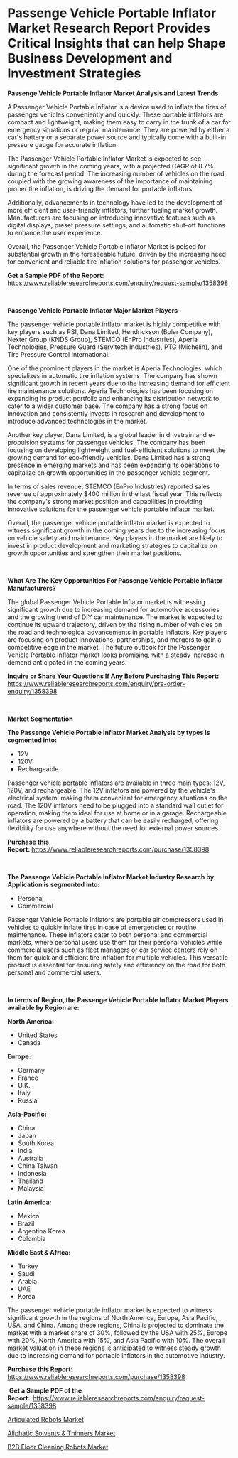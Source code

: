 <p><h1>Passenge Vehicle Portable Inflator Market Research Report Provides Critical Insights that can help Shape Business Development and Investment Strategies</h1></p><p><strong>Passenge Vehicle Portable Inflator Market Analysis and Latest Trends</strong></p>
<p><p>A Passenger Vehicle Portable Inflator is a device used to inflate the tires of passenger vehicles conveniently and quickly. These portable inflators are compact and lightweight, making them easy to carry in the trunk of a car for emergency situations or regular maintenance. They are powered by either a car's battery or a separate power source and typically come with a built-in pressure gauge for accurate inflation.</p><p>The Passenger Vehicle Portable Inflator Market is expected to see significant growth in the coming years, with a projected CAGR of 8.7% during the forecast period. The increasing number of vehicles on the road, coupled with the growing awareness of the importance of maintaining proper tire inflation, is driving the demand for portable inflators.</p><p>Additionally, advancements in technology have led to the development of more efficient and user-friendly inflators, further fueling market growth. Manufacturers are focusing on introducing innovative features such as digital displays, preset pressure settings, and automatic shut-off functions to enhance the user experience.</p><p>Overall, the Passenger Vehicle Portable Inflator Market is poised for substantial growth in the foreseeable future, driven by the increasing need for convenient and reliable tire inflation solutions for passenger vehicles.</p></p>
<p><strong>Get a Sample PDF of the Report:&nbsp;</strong> <a href="https://www.reliableresearchreports.com/enquiry/request-sample/1358398">https://www.reliableresearchreports.com/enquiry/request-sample/1358398</a></p>
<p>&nbsp;</p>
<p><strong>Passenge Vehicle Portable Inflator Major Market Players</strong></p>
<p><p>The passenger vehicle portable inflator market is highly competitive with key players such as PSI, Dana Limited, Hendrickson (Boler Company), Nexter Group (KNDS Group), STEMCO (EnPro Industries), Aperia Technologies, Pressure Guard (Servitech Industries), PTG (Michelin), and Tire Pressure Control International.</p><p>One of the prominent players in the market is Aperia Technologies, which specializes in automatic tire inflation systems. The company has shown significant growth in recent years due to the increasing demand for efficient tire maintenance solutions. Aperia Technologies has been focusing on expanding its product portfolio and enhancing its distribution network to cater to a wider customer base. The company has a strong focus on innovation and consistently invests in research and development to introduce advanced technologies in the market.</p><p>Another key player, Dana Limited, is a global leader in drivetrain and e-propulsion systems for passenger vehicles. The company has been focusing on developing lightweight and fuel-efficient solutions to meet the growing demand for eco-friendly vehicles. Dana Limited has a strong presence in emerging markets and has been expanding its operations to capitalize on growth opportunities in the passenger vehicle segment.</p><p>In terms of sales revenue, STEMCO (EnPro Industries) reported sales revenue of approximately $400 million in the last fiscal year. This reflects the company's strong market position and capabilities in providing innovative solutions for the passenger vehicle portable inflator market.</p><p>Overall, the passenger vehicle portable inflator market is expected to witness significant growth in the coming years due to the increasing focus on vehicle safety and maintenance. Key players in the market are likely to invest in product development and marketing strategies to capitalize on growth opportunities and strengthen their market positions.</p></p>
<p>&nbsp;</p>
<p><strong>What Are The Key Opportunities For Passenge Vehicle Portable Inflator Manufacturers?</strong></p>
<p><p>The global Passenger Vehicle Portable Inflator market is witnessing significant growth due to increasing demand for automotive accessories and the growing trend of DIY car maintenance. The market is expected to continue its upward trajectory, driven by the rising number of vehicles on the road and technological advancements in portable inflators. Key players are focusing on product innovations, partnerships, and mergers to gain a competitive edge in the market. The future outlook for the Passenger Vehicle Portable Inflator market looks promising, with a steady increase in demand anticipated in the coming years.</p></p>
<p><strong>Inquire or Share Your Questions If Any Before Purchasing This Report:</strong> <a href="https://www.reliableresearchreports.com/enquiry/pre-order-enquiry/1358398">https://www.reliableresearchreports.com/enquiry/pre-order-enquiry/1358398</a></p>
<p>&nbsp;</p>
<p><strong>Market Segmentation</strong></p>
<p><strong>The Passenge Vehicle Portable Inflator Market Analysis by types is segmented into:</strong></p>
<p><ul><li>12V</li><li>120V</li><li>Rechargeable</li></ul></p>
<p><p>Passenger vehicle portable inflators are available in three main types: 12V, 120V, and rechargeable. The 12V inflators are powered by the vehicle's electrical system, making them convenient for emergency situations on the road. The 120V inflators need to be plugged into a standard wall outlet for operation, making them ideal for use at home or in a garage. Rechargeable inflators are powered by a battery that can be easily recharged, offering flexibility for use anywhere without the need for external power sources.</p></p>
<p><strong>Purchase this Report:&nbsp;</strong><a href="https://www.reliableresearchreports.com/purchase/1358398">https://www.reliableresearchreports.com/purchase/1358398</a></p>
<p>&nbsp;</p>
<p><strong>The Passenge Vehicle Portable Inflator Market Industry Research by Application is segmented into:</strong></p>
<p><ul><li>Personal</li><li>Commercial</li></ul></p>
<p><p>Passenger Vehicle Portable Inflators are portable air compressors used in vehicles to quickly inflate tires in case of emergencies or routine maintenance. These inflators cater to both personal and commercial markets, where personal users use them for their personal vehicles while commercial users such as fleet managers or car service centers rely on them for quick and efficient tire inflation for multiple vehicles. This versatile product is essential for ensuring safety and efficiency on the road for both personal and commercial users.</p></p>
<p>&nbsp;</p>
<p><strong>In terms of Region, the Passenge Vehicle Portable Inflator Market Players available by Region are:</strong></p>
<p>
    <p> <strong> North America: </strong>
        <ul>
            <li>United States</li>
            <li>Canada</li>
        </ul>
        </p> 
    <p> <strong> Europe: </strong>
        <ul>
            <li>Germany</li>
            <li>France</li>
            <li>U.K.</li>
            <li>Italy</li>
            <li>Russia</li>
        </ul>
        </p> 
    <p> <strong> Asia-Pacific: </strong>
        <ul>
            <li>China</li>
            <li>Japan</li>
            <li>South Korea</li>
            <li>India</li>
            <li>Australia</li>
            <li>China Taiwan</li>
            <li>Indonesia</li>
            <li>Thailand</li>
            <li>Malaysia</li>
        </ul>
        </p> 
    <p> <strong> Latin America: </strong>
        <ul>
            <li>Mexico</li>
            <li>Brazil</li>
            <li>Argentina Korea</li>
            <li>Colombia</li>
        </ul>
        </p> 
    <p> <strong> Middle East & Africa: </strong>
        <ul>
            <li>Turkey</li>
            <li>Saudi</li>
            <li>Arabia</li>
            <li>UAE</li>
            <li>Korea</li>
        </ul>
    </p>
    </p>
<p><p>The passenger vehicle portable inflator market is expected to witness significant growth in the regions of North America, Europe, Asia Pacific, USA, and China. Among these regions, China is projected to dominate the market with a market share of 30%, followed by the USA with 25%, Europe with 20%, North America with 15%, and Asia Pacific with 10%. The overall market valuation in these regions is anticipated to witness steady growth due to increasing demand for portable inflators in the automotive industry.</p></p>
<p><strong>Purchase this Report: </strong><a href="https://www.reliableresearchreports.com/purchase/1358398">https://www.reliableresearchreports.com/purchase/1358398</a></p>
<p>&nbsp;<strong>Get a Sample PDF of the Report:&nbsp;&nbsp;</strong><a href="https://www.reliableresearchreports.com/enquiry/request-sample/1358398">https://www.reliableresearchreports.com/enquiry/request-sample/1358398</a></p>
<p><strong></strong></p>
<p><p><a href="https://view.publitas.com/reportprime-1/articulated-robots-market-insights-market-players-and-forecast-till-2030/">Articulated Robots Market</a></p><p><a href="https://view.publitas.com/reportprime-1/aliphatic-solvents-thinners-market-research-report-unlocks-analysis-on-the-market-financial-status-market-size-and-market-revenue-upto-2030/">Aliphatic Solvents & Thinners Market</a></p><p><a href="https://view.publitas.com/reportprime-1/b2b-floor-cleaning-robots-market-size-share-trends-analysis-report-by-application-regional-outlook-competitive-strategies-and-segment-forecasts-2023-2030/">B2B Floor Cleaning Robots Market</a></p></p>